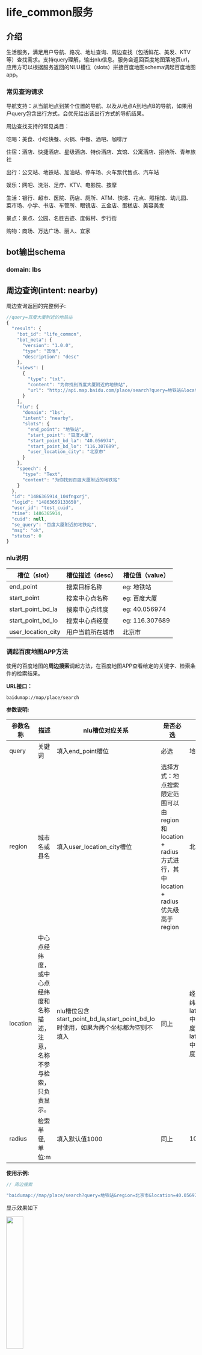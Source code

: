

# life_common服务

## 介绍

生活服务，满足用户导航、路况、地址查询、周边查找（包括鲜花、美发、KTV等）查找需求。支持query理解，输出nlu信息。服务会返回百度地图落地页url，应用方可以根据服务返回的NLU槽位（slots）拼接百度地图schema调起百度地图app。

### 常见查询请求

导航支持：从当前地点到某个位置的导航、以及从地点A到地点B的导航，如果用户query包含出行方式，会优先给出该出行方式的导航结果。

周边查找支持的常见类目：

吃喝：美食、小吃快餐、火锅、中餐、酒吧、咖啡厅

住宿：酒店、快捷酒店、星级酒店、特价酒店、宾馆、公寓酒店、招待所、青年旅社

出行：公交站、地铁站、加油站、停车场、火车票代售点、汽车站

娱乐：网吧、洗浴、足疗、KTV、电影院、按摩

生活：银行、超市、医院、药店、厕所、ATM、快递、花点、照相馆、幼儿园、菜市场、小学、书店、车管所、眼镜店、五金店、蛋糕店、美容美发

景点：景点、公园、名胜古迹、度假村、步行街

购物：商场、万达广场、丽人、宜家

## bot输出schema

### domain: lbs

## 周边查询(intent: nearby)
周边查询返回的完整例子:
```javascript
//query=百度大厦附近的地铁站
{
  "result": {
    "bot_id": "life_common",
    "bot_meta": {
      "version": "1.0.0",
      "type": "其他",
      "description": "desc"
    },
    "views": [
      {
        "type": "txt",
        "content": "为你找到百度大厦附近的地铁站",
        "url": "http://api.map.baidu.com/place/search?query=地铁站&location=40.056974,116.307689&coord_type=bd09ll&radius=1000&region=北京市&output=html&src=dumi"
      }
    ],
    "nlu": {
      "domain": "lbs",
      "intent": "nearby",
      "slots": {
        "end_point": "地铁站",
        "start_point": "百度大厦",
        "start_point_bd_la": "40.056974",
        "start_point_bd_lo": "116.307689",
        "user_location_city": "北京市"
      }
    },
    "speech": {
      "type": "Text",
      "content": "为你找到百度大厦附近的地铁站"
    }
  },
  "id": "1486365914_104fngxrj",
  "logid": "14863659133650",
  "user_id": "test_cuid",
  "time": 1486365914,
  "cuid": null,
  "se_query": "百度大厦附近的地铁站",
  "msg": "ok",
  "status": 0
}
```
### nlu说明

| 槽位（slot）           | 槽位描述（desc） | 槽位值（value）     |
| ------------------ | ---------- | -------------- |
| end_point          | 搜索目标名称     | eg: 地铁站        |
| start_point        | 搜索中心点名称    | eg: 百度大厦       |
| start_point_bd_la  | 搜索中心点纬度    | eg: 40.056974  |
| start_point_bd_lo  | 搜索中心点经度    | eg: 116.307689 |
| user_location_city | 用户当前所在城市   | 北京市            |

### 调起百度地图APP方法

使用的百度地图的**周边搜索**调起方法，在百度地图APP查看给定的关键字、检索条件的检索结果。

**URL接口：**

```
baidumap://map/place/search
```

**参数说明:**

| 参数名称     | 描述                                    | nlu槽位对应关系                                | 是否必选                                     | 格式(示例)                                   |
| -------- | ------------------------------------- | ---------------------------------------- | ---------------------------------------- | ---------------------------------------- |
| query    | 关键词                                   | 填入end_point槽位                            | 必选                                       | 地铁站                                      |
| region   | 城市名或县名                                | 填入user_location_city槽位                   | 选择方式：地点搜索限定范围可以由region和location +  radius方式进行，其中location +  radius优先级高于region | 北京市                                      |
| location | 中心点经纬度，或中心点经纬度和名称描述，注意，名称不参与检索，只负责显示。 | nlu槽位包含start_point_bd_la,start_point_bd_lo时使用，如果为两个坐标都为空则不填入 | 同上                                       | 经纬度: 39.9761,116.3282；经纬度和名称:  latlng:39.9761,116.3282\|name:中关村 (注意：坐标先纬度，后经度)；经纬度和名称:  latlng:39.9761,116.3282\|name:中关村 (注意：坐标先纬度，后经度)。 |
| radius   | 检索半径,单位:m                             | 填入默认值1000                                | 同上                                       | 1000m                                    |

**使用示例:**

```java
// 周边搜索

"baidumap://map/place/search?query=地铁站&region=北京市&location=40.056974,116.307689&radius=1000"
```

显示效果如下

<img src="http://gitlab.baidu.com/wangpeng20/dumi_schema/raw/master/doc/img/lifecommon_lbs_nearby.jpg" width = "30%" />

## 地址查询(intent: poi)

地址查询返回的完整例子:
```javascript
//query=百度科技园在哪里
{
  "result": {
    "bot_id": "life_common",
    "bot_meta": {
      "version": "1.0.0",
      "type": "其他",
      "description": "desc"
    },
    "views": [
      {
        "type": "txt",
        "content": "为你找到百度科技园",
        "url": "http://api.map.baidu.com/geocoder?address=百度科技园&output=html&src=dumi"
      }
    ],
    "nlu": {
      "domain": "lbs",
      "intent": "poi",
      "slots": {
        "poi": "百度科技园"
      }
    },
    "speech": {
      "type": "Text",
      "content": "为你找到百度科技园"
    }
  },
  "id": "1486353184_3716wf322",
  "logid": "14863531849519",
  "user_id": "test_cuid",
  "time": 1486353184,
  "cuid": "test_cuid",
  "se_query": "百度科技园在哪里",
  "msg": "ok",
  "status": 0
}
```
### nlu说明

| slot | desc  | value     |
| ---- | ----- | --------- |
| poi  | 地址字符串 | eg: 百度科技园 |

### 调起百度地图APP方法

使用的百度地图的**poi地址解析**调起方法，在百度地图APP查看该地址对应的坐标点的详细信息。

**URL接口：**

```
baidumap://map/geocoder
```

**参数说明:**

| 参数名称    | 描述   | nlu槽位对应关系    | 是否必选 | 格式(示例) |
| ------- | ---- | ------------ | ---- | ------ |
| address | 地址名称 | 对应nlu中的poi槽位 | 必选   | 百度科技园  |

**使用示例:**

```java
// 地址解析

"baidumap://map/geocoder?src=dumi&address=百度科技园"
```

显示效果如下

<img src="http://gitlab.baidu.com/wangpeng20/dumi_schema/raw/master/doc/img/lifecommon_lbs_poi.jpg" width = "30%" />

## 导航查询(intent: navigation)

导航查询返回的完整例子:
```javascript
//query=导航从百度科技园到西二旗地铁站
{
  "result": {
    "bot_id": "life_common",
    "bot_meta": {
      "version": "1.0.0",
      "type": "其他",
      "description": "desc"
    },
    "views": [
      {
        "type": "txt",
        "content": "为你找到从百度科技园到西二旗地铁站的路线，建议出行方式：驾车",
        "url": "http://api.map.baidu.com/direction?origin=百度科技园&destination=西二旗地铁站&mode=transit&region=北京市&output=html&src=dumi"
      }
    ],
    "nlu": {
      "domain": "lbs",
      "intent": "navigation",
      "slots": {
        "end_point": "西二旗地铁站",
        "start_point": "百度科技园",
        "start_point_bd_la": "",
        "start_point_bd_lo": "",
        "user_location_city": "北京市",
        "travel_type": ""
      }
    },
    "speech": {
      "type": "Text",
      "content": "为你找到从百度科技园到西二旗地铁站的路线，建议出行方式：驾车"
    }
  },
  "id": "1486365990_8515fq3zv",
  "logid": "14863659908617",
  "user_id": "test_cuid",
  "time": 1486365990,
  "cuid": "test_cuid",
  "se_query": "导航从百度科技园到西二旗地铁站",
  "msg": "ok",
  "status": 0
}
```
### nlu说明

| slot               | desc     | value          |
| ------------------ | -------- | -------------- |
| end_point          | 目的地      | eg: 西二旗地铁站     |
| start_point        | 出发地      | eg: 百度大厦       |
| start_point_bd_la  | 出发地纬度    | eg: 40.056974  |
| start_point_bd_lo  | 出发地经度    | eg: 116.307689 |
| user_location_city | 用户当前所在城市 | eg:北京市         |
| travel_type        | 出行方式     | TAXI：出租车       |
|                    |          | DRIVE：驾车       |
|                    |          | PUBTRANS：公共交通  |
|                    |          | WALK：步行        |

### 调起百度地图APP方法

使用的百度地图的**路线规划**调起方法，在百度地图APP中查看公交、驾车、步行导航路线规划结果。

**URL接口：**

```
baidumap://map/direction
```

**参数说明:**

| 参数名称        | 描述                                       | nlu槽位对应关系                                | 是否必选                                   | 格式(示例)                                   |
| ----------- | ---------------------------------------- | ---------------------------------------- | -------------------------------------- | ---------------------------------------- |
| origin      | 起点名称或经纬度，或者可同时提供名称和经纬度，此时经纬度优先级高，将作为导航依据，名称只负责展示 |                                          | origin和destination二者至少一个有值（默认值是当前定位地址） | 经纬度: 39.9761,116.3282经纬度和名称: latlng:39.9761,116.3282\|name:中关村 (注意：坐标先纬度，后经度) |
| destination | 终点名称或经纬度，或者可同时提供名称和经纬度，此时经纬度优先级高，将作为导航依据，名称只负责展示。 |                                          | 同上                                     | 经纬度: 39.9761,116.3282经纬度和名称: latlng:39.9761,116.3282\|name:中关村 (注意：坐标先纬度，后经度) |
| mode        | 导航模式，可选transit（公交）、driving（驾车）、walking（步行）和riding（骑行）.默认:driving | 对应nlu中的出行方式槽位：TAXI（出租车）对应driving，DRIVE（驾车）对应driving; PUBTRANS（公共交通）对应transit; WALK（步行）对应walking; | 可选                                     | 根据travel_type槽位映射，添入对应mode（driving,transit,walking） |
| region      | 城市名或县名                                   | 对应user_location_city                     | 可选                                     | 北京市                                      |

**使用示例:**

```java
//公交路线规划示例：

"baidumap://map/direction?origin=百度科技园&destination=西二旗地铁站&mode=transit"

//驾车路线规划示例：
 
"baidumap://map/direction?region=北京市&origin=百度科技园&destination=西二旗地铁站&mode=driving"

//步行路线规划示例：

"baidumap://map/direction?region=北京市&origin=百度科技园&destination=西二旗地铁站&mode=walking"
```

显示效果如下

<img src="http://gitlab.baidu.com/wangpeng20/dumi_schema/raw/master/doc/img/lifecommon_lbs_nav.jpg" width = "30%" />

